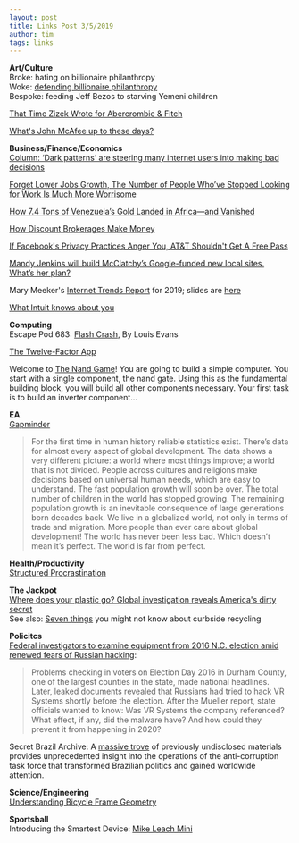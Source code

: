 ```yaml
---
layout: post
title: Links Post 3/5/2019
author: tim
tags: links
---
```


**Art/Culture**  
Broke: hating on billionaire philanthropy  
Woke: [defending billionaire philanthropy](https://slatestarcodex.com/2019/07/29/against-against-billionaire-philanthropy/)  
Bespoke: feeding Jeff Bezos to starving Yemeni children  

[That Time Zizek Wrote for Abercrombie & Fitch](http://www.critical-theory.com/that-time-zizek-wrote-for-abercrombie-fitch/)  

[What's John McAfee up to these days?](https://www.reuters.com/article/us-cuba-usa-mcafee/fugitive-u-s-tech-guru-cryptocurrency-is-next-cuban-revolution-idUSKCN1U028D)  

**Business/Finance/Economics**  
[Column: ‘Dark patterns’ are steering many internet users into making bad decisions](https://www.latimes.com/business/lazarus/la-fi-lazarus-dark-patterns-consumer-consent-20190625-story.html)  

[Forget Lower Jobs Growth, The Number of People Who’ve Stopped Looking for Work Is Much More Worrisome](https://www.nakedcapitalism.com/2019/06/forget-lower-jobs-growth-the-number-of-people-whove-stopped-looking-for-work-is-much-more-worrisome.html)  

[How 7.4 Tons of Venezuela’s Gold Landed in Africa—and Vanished](https://www.wsj.com/articles/how-7-4-tons-of-venezuelas-gold-landed-in-africaand-vanished-11560867792?mod=hp_featst_pos2)  

[How Discount Brokerages Make Money](https://www.kalzumeus.com/2019/6/26/how-brokerages-make-money/)  

[If Facebook's Privacy Practices Anger You, AT&T Shouldn't Get A Free Pass](https://www.techdirt.com/articles/20190528/07471242288/if-facebooks-privacy-practices-anger-you-att-shouldnt-get-free-pass.shtml)  

[Mandy Jenkins will build McClatchy’s Google-funded new local sites. What’s her plan?](https://www.niemanlab.org/2019/06/mandy-jenkins-will-build-mcclatchys-google-funded-new-local-sites-whats-her-plan/)  

Mary Meeker's [Internet Trends Report](https://www.youtube.com/watch?v=G_dwZB5h56E) for 2019; slides are [here](https://www.bondcap.com/report/itr19/)  

[What Intuit knows about you](https://www.axios.com/what-intuit-knows-about-you-d4ea9f53-c116-48e1-948f-e204c3767b54.html)  

**Computing**  
Escape Pod 683: [Flash Crash](http://escapepod.org/2019/06/06/escape-pod-683-flash-crash/), By Louis Evans

[The Twelve-Factor App](https://12factor.net/)  

Welcome to [The Nand Game](http://nandgame.com/)! You are going to build a simple computer. You start with a single component, the nand gate. Using this as the fundamental building block, you will build all other components necessary. Your first task is to build an inverter component...  

**EA**  
[Gapminder](https://www.gapminder.org/)
>For the first time in human history reliable statistics exist. There’s data for almost every aspect of global development. The data shows a very different picture: a world where most things improve; a world that is not divided. People across cultures and religions make decisions based on universal human needs, which are easy to understand. The fast population growth will soon be over. The total number of children in the world has stopped growing. The remaining population growth is an inevitable consequence of large generations born decades back. We live in a globalized world, not only in terms of trade and migration. More people than ever care about global development! The world has never been less bad. Which doesn’t mean it’s perfect. The world is far from perfect.

**Health/Productivity**  
[Structured Procrastination](http://www.structuredprocrastination.com/)  

**The Jackpot**  
[Where does your plastic go? Global investigation reveals America's dirty secret](https://www.theguardian.com/us-news/2019/jun/17/recycled-plastic-america-global-crisis)  
See also: [Seven things](https://www.theguardian.com/environment/2019/jun/17/recycling-plastic-wrong-guide) you might not know about curbside recycling


**Policitcs**  
[Federal investigators to examine equipment from 2016 N.C. election amid renewed fears of Russian hacking](https://www.washingtonpost.com/investigations/federal-investigators-to-examine-equipment-from-2016-north-carolina-election-amid-renewed-fears-of-russian-hacking/2019/06/05/b70402e6-7816-11e9-b7ae-390de4259661_story.html?noredirect=on):
>Problems checking in voters on Election Day 2016 in Durham County, one of the largest counties in the state, made national headlines. Later, leaked documents revealed that Russians had tried to hack VR Systems shortly before the election. After the Mueller report, state officials wanted to know: Was VR Systems the company referenced? What effect, if any, did the malware have? And how could they prevent it from happening in 2020?

Secret Brazil Archive: A [massive trove](https://theintercept.com/series/secret-brazil-archive/) of previously undisclosed materials provides unprecedented insight into the operations of the anti-corruption task force that transformed Brazilian politics and gained worldwide attention.  

**Science/Engineering**  
[Understanding Bicycle Frame Geometry](https://www.cyclingabout.com/understanding-bicycle-frame-geometry/)  

**Sportsball**  
Introducing the Smartest Device: [Mike Leach Mini](https://www.youtube.com/watch?v=liaQ-ZT_Z9g)  
